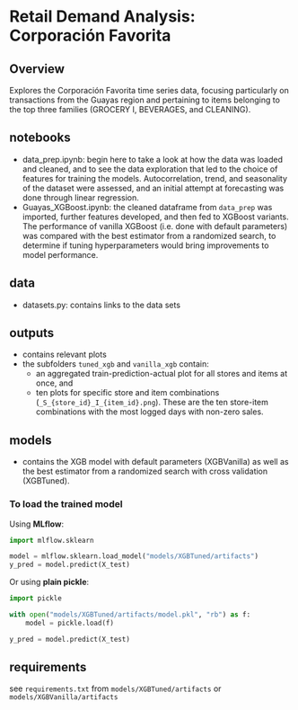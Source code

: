 # Retail Demand Analysis: Corporación Favorita

## Overview
Explores the Corporación Favorita time series data, focusing particularly on transactions from the Guayas region and pertaining to items belonging to the top three families (GROCERY I,  BEVERAGES, and CLEANING). 

## notebooks
- data_prep.ipynb: begin here to take a look at how the data was loaded and cleaned, and to see the data exploration that led to the choice of features for training the models. Autocorrelation, trend, and seasonality of the dataset were assessed, and an initial attempt at forecasting was done through linear regression.
- Guayas_XGBoost.ipynb: the cleaned dataframe from `data_prep` was imported, further features developed, and then fed to XGBoost variants. The performance of vanilla XGBoost (i.e. done with default parameters) was compared with the best estimator from a randomized search, to determine if tuning hyperparameters would bring improvements to model performance.

## data
- datasets.py: contains links to the data sets

## outputs
- contains relevant plots
- the subfolders `tuned_xgb` and `vanilla_xgb` contain:
    - an aggregated train-prediction-actual plot for all stores and items at once, and
    - ten plots for specific store and item combinations (`_S_{store_id}_I_{item_id}.png`). These are the ten store-item combinations with the most logged days with non-zero sales.

## models
- contains the XGB model with default parameters (XGBVanilla) as well as the best estimator from a randomized search with cross validation (XGBTuned).

### To load the trained model

Using **MLflow**:

```python
import mlflow.sklearn

model = mlflow.sklearn.load_model("models/XGBTuned/artifacts")
y_pred = model.predict(X_test)
```

Or using **plain pickle**:

```python
import pickle

with open("models/XGBTuned/artifacts/model.pkl", "rb") as f:
    model = pickle.load(f)

y_pred = model.predict(X_test)
```

## requirements

see `requirements.txt` from `models/XGBTuned/artifacts` or `models/XGBVanilla/artifacts`